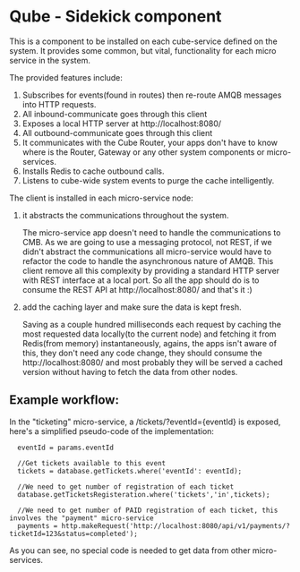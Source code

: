 # Qube - Sidekick component

This is a component to be installed on each cube-service defined on the system. It provides some common, but vital, functionality for each micro service in the system.

The provided features include:

1. Subscribes for events(found in routes) then re-route AMQB messages into HTTP requests.
1. All inbound-communicate goes through this client
1. Exposes a local HTTP server at http://localhost:8080/
1. All outbound-communicate goes through this client
1. It communicates with the Cube Router, your apps don't have to know where is the Router, Gateway or any other system components or micro-services.
1. Installs Redis to cache outbound calls.
1. Listens to cube-wide system events to purge the cache intelligently.

The client is installed in each micro-service node:

1. it abstracts the communications throughout the system.

    The micro-service app doesn't need to handle the communications to CMB. As we are going to use a messaging protocol, not REST, if we didn't abstract the communications all micro-service would have to refactor the code to handle the asynchronous nature of AMQB. This client remove all this complexity by providing a standard HTTP server with REST interface at a local port. So all the app should do is to consume the REST API at http://localhost:8080/ and that's it :)

2. add the caching layer and make sure the data is kept fresh.

    Saving as a couple hundred milliseconds each request by caching the most requested data locally(to the current node) and fetching it from Redis(from memory) instantaneously, agains, the apps isn't aware of this, they don't need any code change, they should consume the http://localhost:8080/ and most probably they will be served a cached version without having to fetch the data from other nodes. 

## Example workflow:

In the "ticketing" micro-service, a /tickets/?eventId={eventId} is exposed, here's a simplified pseudo-code of the implementation:
```
  eventId = params.eventId

  //Get tickets available to this event
  tickets = database.getTickets.where('eventId': eventId);

  //We need to get number of registration of each ticket
  database.getTicketsRegisteration.where('tickets','in',tickets);

  //We need to get number of PAID registration of each ticket, this involves the "payment" micro-service
  payments = http.makeRequest('http://localhost:8080/api/v1/payments/?ticketId=123&status=completed');
```
As you can see, no special code is needed to get data from other micro-services.
